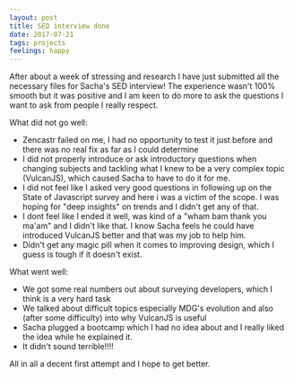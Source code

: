 ```yaml
---
layout: post
title: SED interview done
date: 2017-07-21
tags: projects
feelings: happy
---
```


After about a week of stressing and research I have just submitted all the necessary files for Sacha's SED interview! The experience wasn't 100% smooth but it was positive and I am keen to do more to ask the questions I want to ask from people I really respect.

What did not go well:
- Zencastr failed on me, I had no opportunity to test it just before and there was no real fix as far as I could determine
- I did not properly introduce or ask introductory questions when changing subjects and tackling what I knew to be a very complex topic (VulcanJS), which caused Sacha to have to do it for me.
- I did not feel like I asked very good questions in following up on the State of Javascript survey and here i was a victim of the scope. I was hoping for "deep insights" on trends and I didn't get any of that.
- I dont feel like I ended it well, was kind of a "wham bam thank you ma'am" and I didn't like that. I know Sacha feels he could have introduced VulcanJS better and that was my job to help him.
- Didn't get any magic pill when it comes to improving design, which I guess is tough if it doesn't exist.

What went well:
- We got some real numbers out about surveying developers, which I think is a very hard task
- We talked about difficult topics especially MDG's evolution and also (after some difficulty) into why VulcanJS is useful
- Sacha plugged a bootcamp which I had no idea about and I really liked the idea while he explained it.
- It didn't sound terrible!!!!

All in all a decent first attempt and I hope to get better.
